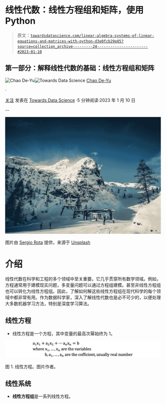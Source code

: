 # 线性代数：线性方程组和矩阵，使用 Python

> 原文：[`towardsdatascience.com/linear-algebra-systems-of-linear-equations-and-matrices-with-python-d3e0fcb29e85?source=collection_archive---------24-----------------------#2023-01-10`](https://towardsdatascience.com/linear-algebra-systems-of-linear-equations-and-matrices-with-python-d3e0fcb29e85?source=collection_archive---------24-----------------------#2023-01-10)

## 第一部分：解释线性代数的基础：线性方程组和矩阵

[](https://chaodeyu.medium.com/?source=post_page-----d3e0fcb29e85--------------------------------)![Chao De-Yu](https://chaodeyu.medium.com/?source=post_page-----d3e0fcb29e85--------------------------------)[](https://towardsdatascience.com/?source=post_page-----d3e0fcb29e85--------------------------------)![Towards Data Science](https://towardsdatascience.com/?source=post_page-----d3e0fcb29e85--------------------------------) [Chao De-Yu](https://chaodeyu.medium.com/?source=post_page-----d3e0fcb29e85--------------------------------)

·

[关注](https://medium.com/m/signin?actionUrl=https%3A%2F%2Fmedium.com%2F_%2Fsubscribe%2Fuser%2F5b7be08f8f4c&operation=register&redirect=https%3A%2F%2Ftowardsdatascience.com%2Flinear-algebra-systems-of-linear-equations-and-matrices-with-python-d3e0fcb29e85&user=Chao+De-Yu&userId=5b7be08f8f4c&source=post_page-5b7be08f8f4c----d3e0fcb29e85---------------------post_header-----------) 发表在 [Towards Data Science](https://towardsdatascience.com/?source=post_page-----d3e0fcb29e85--------------------------------) ·5 分钟阅读·2023 年 1 月 10 日[](https://medium.com/m/signin?actionUrl=https%3A%2F%2Fmedium.com%2F_%2Fvote%2Ftowards-data-science%2Fd3e0fcb29e85&operation=register&redirect=https%3A%2F%2Ftowardsdatascience.com%2Flinear-algebra-systems-of-linear-equations-and-matrices-with-python-d3e0fcb29e85&user=Chao+De-Yu&userId=5b7be08f8f4c&source=-----d3e0fcb29e85---------------------clap_footer-----------)

--

[](https://medium.com/m/signin?actionUrl=https%3A%2F%2Fmedium.com%2F_%2Fbookmark%2Fp%2Fd3e0fcb29e85&operation=register&redirect=https%3A%2F%2Ftowardsdatascience.com%2Flinear-algebra-systems-of-linear-equations-and-matrices-with-python-d3e0fcb29e85&source=-----d3e0fcb29e85---------------------bookmark_footer-----------)![](img/e8c03e80317077b44cce37272b8f5b53.png)

图片由 [Sergio Rota](https://unsplash.com/@sergio_rota) 提供，来源于 [Unsplash](https://unsplash.com)

# 介绍

线性代数在科学和工程的多个领域中至关重要。它几乎贯穿所有数学领域。例如，方程通常用于建模现实问题，多变量问题可以通过方程组建模。甚至非线性方程组也可以转化为线性方程组。因此，了解如何解这些线性方程组在现代科学的每个领域中都非常有用。作为数据科学家，深入了解线性代数也是必不可少的，以便处理大多数机器学习方法，特别是深度学习算法。

## 线性方程

+   线性方程是一个方程，其中变量的最高次幂始终为 1。

![](img/6af038eb13721273ae6a6fbe3d4fb35e.png)

图 1\. 线性方程。图片作者。

## 线性系统

+   **线性方程组**是一系列线性方程。
